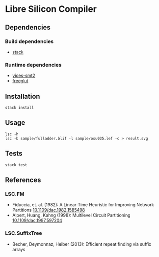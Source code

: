 # Libre Silicon Compiler

## Dependencies

### Build dependencies

- [stack](https://www.stackage.org/)


### Runtime dependencies

- [yices-smt2](http://yices.csl.sri.com/)
- [freeglut](http://freeglut.sourceforge.net/)


## Installation

`stack install`

## Usage

`lsc -h`  
`lsc -b sample/fulladder.blif -l sample/osu035.lef -c > result.svg`  

## Tests

`stack test`  


## References

### LSC.FM

- Fiduccia, et. al. (1982): A Linear-Time Heuristic for Improving Network Partitions [10.1109/dac.1982.1585498](https://doi.org/10.1109/dac.1982.1585498)
- Alpert, Huang, Kahng (1998): Multilevel Circuit Partitioning [10.1109/dac.1997.597204](https://doi.org/10.1109/dac.1997.597204)

### LSC.SuffixTree

- Becher, Deymonnaz, Heiber (2013): Efficient repeat finding via suffix arrays
